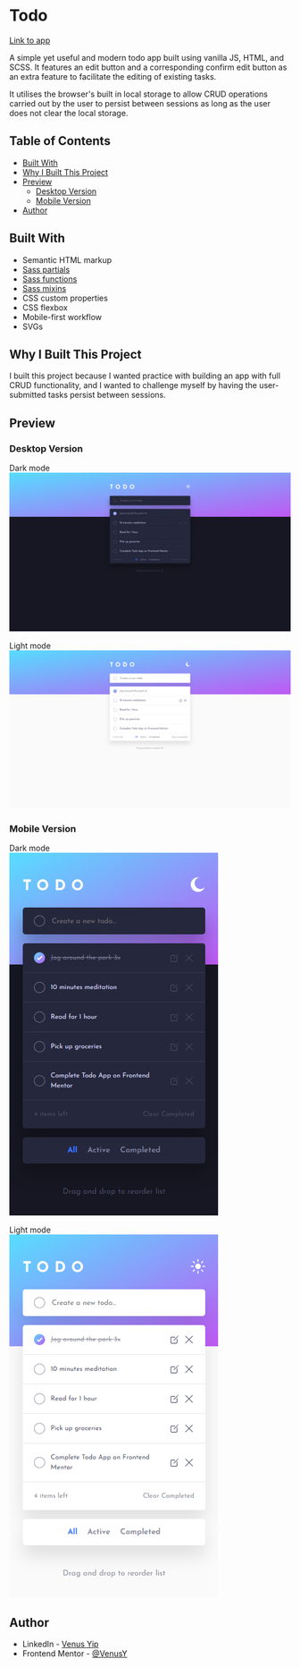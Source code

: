 # Todo

[Link to app](https://venusy.github.io/todo/)

A simple yet useful and modern todo app built using vanilla JS, HTML, and SCSS. It features an edit button and a corresponding confirm edit button as an extra feature to facilitate the editing of existing tasks.

It utilises the browser's built in local storage to allow CRUD operations carried out by the user to persist between sessions as long as the user does not clear the local storage.

## Table of Contents

- [Built With](#built-with)
- [Why I Built This Project](#why-i-built-this-project)
- [Preview](#preview)
  - [Desktop Version](#desktop-version)
  - [Mobile Version](#mobile-version)
- [Author](#author)

## Built With

- Semantic HTML markup
- [Sass partials](https://sass-lang.com/documentation/at-rules/use/#partials)
- [Sass functions](https://sass-lang.com/documentation/at-rules/function/)
- [Sass mixins](https://sass-lang.com/documentation/at-rules/mixin/)
- CSS custom properties
- CSS flexbox
- Mobile-first workflow
- SVGs

## Why I Built This Project

I built this project because I wanted practice with building an app with full 
CRUD functionality, and I wanted to challenge myself by having the user-submitted 
tasks persist between sessions.

## Preview

### Desktop Version

Dark mode  
![Dark desktop version](images/readme-images/dark-desktop.png)

Light mode  
![Light desktop version](images/readme-images/light-desktop.png)

### Mobile Version

Dark mode  
![Dark mobile version](images/readme-images/dark-mobile.png)

Light mode  
![Light mobile version](images/readme-images/light-mobile.png)

## Author

- LinkedIn - [Venus Yip](https://www.linkedin.com/in/venus-yip-869aa4217/)
- Frontend Mentor - [@VenusY](https://www.frontendmentor.io/profile/VenusY)
